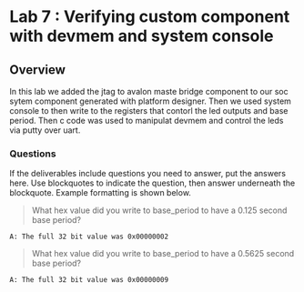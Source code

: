 
# Lab 7 : Verifying custom component with devmem and system console


## Overview
In this lab we added the jtag to avalon maste bridge component to our soc sytem component generated with platform designer. Then we used system console to then write to the registers that contorl the led outputs and base period. Then c code was used to manipulat devmem and control the leds via putty over uart. 


### Questions 
If the deliverables include questions you need to answer, put the answers here. Use blockquotes to indicate the question, then answer underneath the blockquote. Example formatting is shown below.

> What hex value did you write to base_period to have a 0.125 second base period?

    A: The full 32 bit value was 0x00000002

> What hex value did you write to base_period to have a 0.5625 second base period?

    A: The full 32 bit value was 0x00000009

